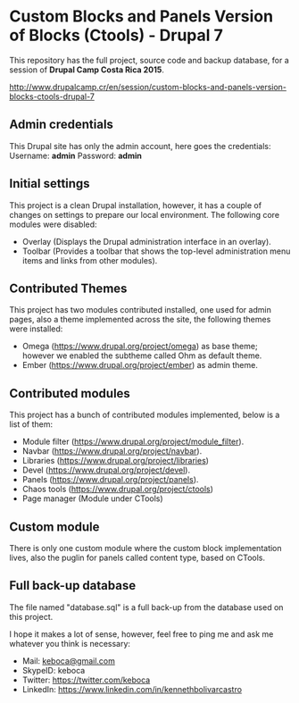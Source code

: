 # Custom Blocks and Panels Version of Blocks (Ctools) - Drupal 7

This repository has the full project, source code and backup database, for a session of **Drupal Camp Costa Rica 2015**.

http://www.drupalcamp.cr/en/session/custom-blocks-and-panels-version-blocks-ctools-drupal-7

## Admin credentials
This Drupal site has only the admin account, here goes the credentials:
Username: **admin**
Password: **admin**

## Initial settings
This project is a clean Drupal installation, however, it has a couple of changes on settings to prepare our local environment. The following core modules were disabled:
* Overlay (Displays the Drupal administration interface in an overlay).
* Toolbar (Provides a toolbar that shows the top-level administration menu items and links from other modules).

## Contributed Themes
This project has two modules contributed installed, one used for admin pages, also a theme implemented across the site, the following themes were installed:
* Omega (https://www.drupal.org/project/omega) as base theme; however we enabled the subtheme called Ohm as default theme.
* Ember (https://www.drupal.org/project/ember) as admin theme.

## Contributed modules
This project has a bunch of contributed modules implemented, below is a list of them:
* Module filter (https://www.drupal.org/project/module_filter).
* Navbar (https://www.drupal.org/project/navbar).
* Libraries (https://www.drupal.org/project/libraries)
* Devel (https://www.drupal.org/project/devel).
* Panels (https://www.drupal.org/project/panels).
* Chaos tools (https://www.drupal.org/project/ctools)
* Page manager (Module under CTools)

## Custom module
There is only one custom module where the custom block implementation lives, also the puglin for panels called content type, based on CTools.

## Full back-up database
The file named "database.sql" is a full back-up from the database used on this project.

I hope it makes a lot of sense, however, feel free to ping me and ask me whatever you think is necessary:

* Mail: keboca@gmail.com
* SkypeID: keboca
* Twitter: https://twitter.com/keboca
* LinkedIn: https://www.linkedin.com/in/kennethbolivarcastro

